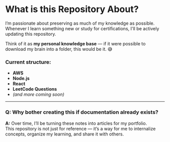 # What is this Repository About?

I’m passionate about preserving as much of my knowledge as possible.  
Whenever I learn something new or study for certifications, I'll be actively updating this repository.

Think of it as **my personal knowledge base** — if it were possible to download my brain into a folder, this would be it. 😅

### Current structure:
- **AWS**
- **Node.js**
- **React**
- **LeetCode Questions**
- *(and more coming soon)*

---

### Q: Why bother creating this if documentation already exists?

**A:** Over time, I’ll be turning these notes into articles for my portfolio.  
This repository is not just for reference — it’s a way for me to internalize concepts, organize my learning, and share it with others.

